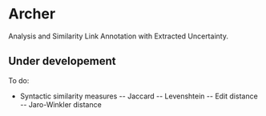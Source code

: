 # Archer

Analysis and Similarity Link Annotation with Extracted Uncertainty.

## Under developement

To do:
- Syntactic similarity measures
    -- Jaccard
    -- Levenshtein
    -- Edit distance
    -- Jaro-Winkler distance